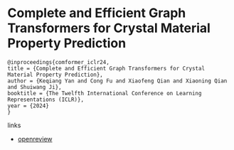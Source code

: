 # Complete and Efficient Graph Transformers for Crystal Material Property Prediction

```
@inproceedings{comformer_iclr24,
title = {Complete and Efficient Graph Transformers for Crystal Material Property Prediction},
author = {Keqiang Yan and Cong Fu and Xiaofeng Qian and Xiaoning Qian and Shuiwang Ji},
booktitle = {The Twelfth International Conference on Learning Representations (ICLR)},
year = {2024}
}
```

links
- [openreview](https://openreview.net/forum?id=BnQY9XiRAS)
